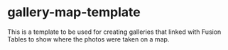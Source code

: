 # gallery-map-template
This is a template to be used for creating galleries that linked with Fusion Tables to show where the photos were taken on a map.

